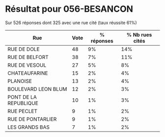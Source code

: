 # Résultat pour 056-BESANCON

Sur 526 réponses dont 325 avec une rue cité (taux réussite 61%)

| Rue | Vote | % réponses | % Nb rues cités|
|-----|------|------------|----------------|
| RUE DE DOLE | 48 | 9% | 14%|
| RUE DE BELFORT | 38 | 7% | 11%|
| RUE DE VESOUL | 27 | 5% | 8%|
| CHATEAUFARINE | 15 | 2% | 4%|
| PLANOISE | 13 | 2% | 4%|
| BOULEVARD LEON BLUM | 12 | 2% | 3%|
| PONT DE LA REPUBLIQUE | 10 | 1% | 3%|
| RUE PECLET | 9 | 1% | 2%|
| RUE DE PONTARLIER | 9 | 1% | 2%|
| LES GRANDS BAS | 7 | 1% | 2%|
